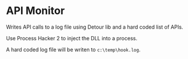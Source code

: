 # API Monitor

Writes API calls to a log file using Detour lib and a hard coded list of APIs.

Use Process Hacker 2 to inject the DLL into a process.

A hard coded log file will be writen to `c:\temp\hook.log`.
